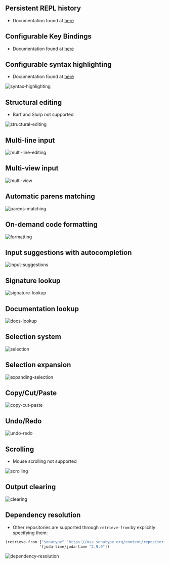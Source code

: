 ## Persistent REPL history

* Documentation found at [here](configuration.md#history)

## Configurable Key Bindings
* Documentation found at [here](configuration.md#key-bindings)

## Configurable syntax highlighting
* Documentation found at [here](configuration.md#syntax-highlighting)

![syntax-highlighting](images/syntax-highlighting.gif)

## Structural editing
* Barf and Slurp not supported

![structural-editing](images/structural-editing.gif)

## Multi-line input

![multi-line-editing](images/multi-line-editing.gif)

## Multi-view input

![multi-view](images/multi-view-editing.gif)


## Automatic parens matching

![parens-matching](images/parens-matching.gif)

## On-demand code formatting

![formatting](images/reformatting.gif)

## Input suggestions with autocompletion

![input-suggestions](images/suggestions.gif)

## Signature lookup

![signature-lookup](images/signature.gif)

## Documentation lookup

![docs-lookup](images/documentation.gif)

## Selection system
![selection](images/selection.gif)

## Selection expansion

![expanding-selection](images/expanding-selection.gif)

## Copy/Cut/Paste

![copy-cut-paste](images/copy-cut-paste.gif)

## Undo/Redo

![undo-redo](images/undo-redo.gif)

## Scrolling
* Mouse scrolling not supported

![scrolling](images/scrolling.gif)

## Output clearing

![clearing](images/clearing.gif)

## Dependency resolution
* Other repositories are supported through `retrieve-from` by explicitly specifying them:
 ```clojure
 (retrieve-from {"sonatype" "https://oss.sonatype.org/content/repositories/releases/"}
                '[joda-time/joda-time "2.9.9"])
 ```

![dependency-resolution](images/dependency-resolution.gif)
